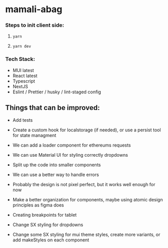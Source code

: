# mamali-abag

### Steps to init client side:

1.  `yarn`

2.  `yarn dev`

### Tech Stack:

- MUI latest
- React latest
- Typescript
- NextJS
- Eslint / Prettier / husky / lint-staged config

## Things that can be improved:

- Add tests

- Create a custom hook for localstorage (if needed), or use a persist tool for state managment

- We can add a loader component for ethereums requests

- We can use Material UI for styling correctly dropdowns

- Split up the code into smaller components

- We can use a better way to handle errors

- Probably the design is not pixel perfect, but it works well enough for now

- Make a better organization for components, maybe using atomic design principles as figma does

- Creating breakpoints for tablet

- Change SX styling for dropdowns

- Change some SX styling for mui theme styles, create more variants, or add makeStyles on each component
